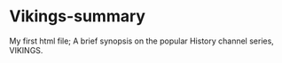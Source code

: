 # Vikings-summary
My first html file; A brief synopsis on the popular History channel series, VIKINGS.
